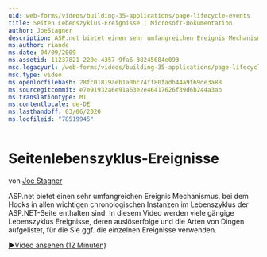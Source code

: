 ```yaml
---
uid: web-forms/videos/building-35-applications/page-lifecycle-events
title: Seiten Lebenszyklus-Ereignisse | Microsoft-Dokumentation
author: JoeStagner
description: ASP.net bietet einen sehr umfangreichen Ereignis Mechanismus, bei dem Hooks in allen wichtigen chronologischen Instanzen im Lebenszyklus der ASP.NET-Seite enthalten sind. Dieses Video wird Aufzählung...
ms.author: riande
ms.date: 04/09/2009
ms.assetid: 11237821-220e-4357-9fa6-38245084e093
msc.legacyurl: /web-forms/videos/building-35-applications/page-lifecycle-events
msc.type: video
ms.openlocfilehash: 28fc01819aeb1a0bc74ff80fadb44a9f69de3a88
ms.sourcegitcommit: e7e91932a6e91a63e2e46417626f39d6b244a3ab
ms.translationtype: MT
ms.contentlocale: de-DE
ms.lasthandoff: 03/06/2020
ms.locfileid: "78519945"
---
```

# <a name="page-lifecycle-events"></a>Seitenlebenszyklus-Ereignisse

von [Joe Stagner](https://github.com/JoeStagner)

ASP.net bietet einen sehr umfangreichen Ereignis Mechanismus, bei dem Hooks in allen wichtigen chronologischen Instanzen im Lebenszyklus der ASP.NET-Seite enthalten sind. In diesem Video werden viele gängige Lebenszyklus Ereignisse, deren auslöserfolge und die Arten von Dingen aufgelistet, für die Sie ggf. die einzelnen Ereignisse verwenden.

[&#9654;Video ansehen (12 Minuten)](https://channel9.msdn.com/Blogs/ASP-NET-Site-Videos/page-lifecycle-events)
